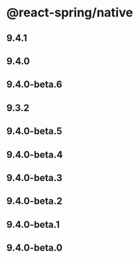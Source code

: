 # @react-spring/native

## 9.4.1

## 9.4.0

## 9.4.0-beta.6

## 9.3.2

## 9.4.0-beta.5

## 9.4.0-beta.4

## 9.4.0-beta.3

## 9.4.0-beta.2

## 9.4.0-beta.1

## 9.4.0-beta.0

